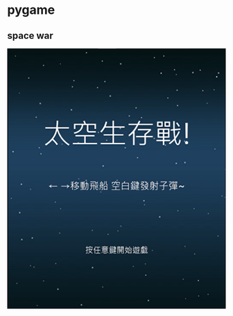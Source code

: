 pygame
===
space war
---
![start](https://github.com/rex0988476/Python/blob/main/pygame/space%20war/readme_file/start.png?raw=true)
